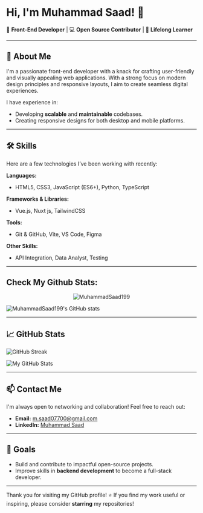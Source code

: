# Hi, I'm Muhammad Saad! 👋 

🎨 **Front-End Developer** | 💻 **Open Source Contributor** | 🌟 **Lifelong Learner**

---

## 🚀 About Me
I'm a passionate front-end developer with a knack for crafting user-friendly and visually appealing web applications. With a strong focus on modern design principles and responsive layouts, I aim to create seamless digital experiences.

I have experience in:
- Developing **scalable** and **maintainable** codebases.
- Creating responsive designs for both desktop and mobile platforms.

---

## 🛠️ Skills
Here are a few technologies I’ve been working with recently:

**Languages:**
- HTML5, CSS3, JavaScript (ES6+), Python, TypeScript 

**Frameworks & Libraries:**
- Vue.js, Nuxt js, TailwindCSS

**Tools:**
- Git & GitHub, Vite, VS Code, Figma

**Other Skills:**
- API Integration, Data Analyst, Testing

---


## Check My Github Stats:
<p align="center"><img src="https://github-readme-streak-stats.herokuapp.com/?user=MuhammadSaad199&" alt="MuhammadSaad199" />

![MuhammadSaad199's GitHub stats](https://github-readme-stats.vercel.app/api?username=MuhammadSaad199&show_icons=true&theme=radical&count_private=true)


---

## 📈 GitHub Stats

![GitHub Streak](https://streak-stats.demolab.com?user=MuhammadSaad199&theme=dark&hide_border=true&border_radius=5&date_format=M%20j%5B%2C%20Y%5D)

![My GitHub Stats](https://github-readme-stats.vercel.app/api?username=MuhammadSaad199&show_icons=true&theme=dark&hide=issues,prs&hide_border=true)

---

## 📫 Contact Me
I'm always open to networking and collaboration! Feel free to reach out:

- **Email:** [m.saad07700@gmail.com](mailto:m.saad07700@gmail.com)
- **LinkedIn:** [Muhammad Saad](https://www.linkedin.com/in/muhammad-saad9001/)

---

## 🎯 Goals
- Build and contribute to impactful open-source projects.
- Improve skills in **backend development** to become a full-stack developer.

---

Thank you for visiting my GitHub profile! ⭐ If you find my work useful or inspiring, please consider **starring** my repositories!
